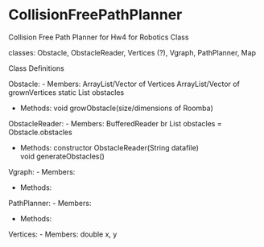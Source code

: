 CollisionFreePathPlanner
========================

Collision Free Path Planner for Hw4 for Robotics Class

classes: Obstacle, ObstacleReader, Vertices (?), Vgraph, PathPlanner, Map

Class Definitions
<p>
Obstacle:  
- Members: ArrayList/Vector of Vertices  
			ArrayList/Vector of grownVertices  
			static List<Obstacle> obstacles  
  
- Methods: void growObstacle(size/dimensions of Roomba)  
</p>

<p>
ObstacleReader:  
- Members: BufferedReader br  
		List<Obstacle> obstacles = Obstacle.obstacles  
		  
- Methods: constructor ObstacleReader(String datafile)  
			void generateObstacles()  
</p>

<p>
Vgraph:  
- Members:  
	  
- Methods:  
</p>

<p>
PathPlanner:    
- Members:  
    
- Methods:  
</p>

<p>
Vertices:  
- Members: double x, y  
</p>

